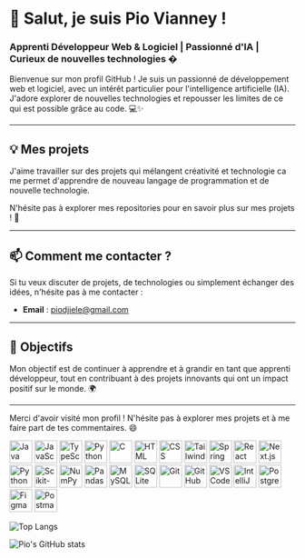 # 👋 Salut, je suis Pio Vianney ! 

### Apprenti Développeur Web & Logiciel | Passionné d'IA | Curieux de nouvelles technologies �

Bienvenue sur mon profil GitHub ! Je suis un passionné de développement web et logiciel, avec un intérêt particulier pour l'intelligence artificielle (IA). J'adore explorer de nouvelles technologies et repousser les limites de ce qui est possible grâce au code. 💻✨

---

## 💡 Mes projets

J'aime travailler sur des projets qui mélangent créativité et technologie ca me permet d'apprendre de nouveau langage de programmation et de nouvelle technologie. 

N'hésite pas à explorer mes repositories pour en savoir plus sur mes projets ! 🚀

---

## 📫 Comment me contacter ?

Si tu veux discuter de projets, de technologies ou simplement échanger des idées, n'hésite pas à me contacter :

- **Email** : [piodjiele@gmail.com](mailto:piodjiele@gmail.com)
---

## 🎯 Objectifs

Mon objectif est de continuer à apprendre et à grandir en tant que apprenti développeur, tout en contribuant à des projets innovants qui ont un impact positif sur le monde. 🌍

---

Merci d'avoir visité mon profil ! N'hésite pas à explorer mes projets et à me faire part de tes commentaires. 😄

  <img src="https://cdn.jsdelivr.net/gh/devicons/devicon/icons/java/java-original.svg" width="40" alt="Java" />
  <img src="https://cdn.jsdelivr.net/gh/devicons/devicon/icons/javascript/javascript-original.svg" width="40" alt="JavaScript" />
  <img src="https://cdn.jsdelivr.net/gh/devicons/devicon/icons/typescript/typescript-original.svg" width="40" alt="TypeScript" />
  <img src="https://cdn.jsdelivr.net/gh/devicons/devicon/icons/python/python-original.svg" width="40" alt="Python" />
  <img src="https://cdn.jsdelivr.net/gh/devicons/devicon/icons/c/c-original.svg" width="40" alt="C" />
  <img src="https://cdn.jsdelivr.net/gh/devicons/devicon/icons/html5/html5-original.svg" width="40" alt="HTML" />
  <img src="https://cdn.jsdelivr.net/gh/devicons/devicon/icons/css3/css3-original.svg" width="40" alt="CSS" /> 
  <img src="https://www.vectorlogo.zone/logos/tailwindcss/tailwindcss-icon.svg" width="40" alt="Tailwind CSS" />
  <img src="https://cdn.jsdelivr.net/gh/devicons/devicon/icons/spring/spring-original.svg" width="40" alt="Spring Boot" />
  <img src="https://cdn.jsdelivr.net/gh/devicons/devicon/icons/react/react-original.svg" width="40" alt="React" />
  <img src="https://cdn.jsdelivr.net/gh/devicons/devicon/icons/nextjs/nextjs-original.svg" width="40" alt="Next.js" />
  <img src="https://cdn.jsdelivr.net/gh/devicons/devicon/icons/python/python-original.svg" width="40" alt="Python" />
  <img src="https://upload.wikimedia.org/wikipedia/commons/thumb/0/05/Scikit_learn_logo_small.svg/512px-Scikit_learn_logo_small.svg.png" width="40" alt="Scikit-Learn" />
  <img src="https://cdn.jsdelivr.net/gh/devicons/devicon/icons/numpy/numpy-original.svg" width="40" alt="NumPy" />
  <img src="https://cdn.jsdelivr.net/gh/devicons/devicon/icons/pandas/pandas-original.svg" width="40" alt="Pandas" />
  <img src="https://cdn.jsdelivr.net/gh/devicons/devicon/icons/mysql/mysql-original.svg" width="40" alt="MySQL" />
  <img src="https://cdn.jsdelivr.net/gh/devicons/devicon/icons/sqlite/sqlite-original.svg" width="40" alt="SQLite" />
  <img src="https://cdn.jsdelivr.net/gh/devicons/devicon/icons/git/git-original.svg" width="40" alt="Git" />
  <img src="https://cdn.jsdelivr.net/gh/devicons/devicon/icons/github/github-original.svg" width="40" alt="GitHub" />
  <img src="https://cdn.jsdelivr.net/gh/devicons/devicon/icons/vscode/vscode-original.svg" width="40" alt="VSCode" />
  <img src="https://cdn.jsdelivr.net/gh/devicons/devicon/icons/intellij/intellij-original.svg" width="40" alt="IntelliJ IDEA" />
  <img src="https://cdn.jsdelivr.net/gh/devicons/devicon/icons/postgresql/postgresql-original.svg" width="40" alt="PostgreSQL" />
  <img src="https://cdn.jsdelivr.net/gh/devicons/devicon/icons/figma/figma-original.svg" width="40" alt="Figma" />
  <img src="https://www.vectorlogo.zone/logos/getpostman/getpostman-icon.svg" width="40" alt="Postman" />




![Top Langs](https://github-readme-stats.vercel.app/api/top-langs/?username=PIO-VIA&layout=compact&theme=radical)

![Pio's GitHub stats](https://github-readme-stats.vercel.app/api?username=PIO-VIA&show_icons=true&theme=radical)

<!-- WakaTime Stats -->
<!--START_SECTION:waka-->
<!--END_SECTION:waka-->

<!---
PIO-VIA/PIO-VIA is a ✨ special ✨ repository because its `README.md` (this file) appears on your GitHub profile.
You can click the Preview link to take a look at your changes.
--->
